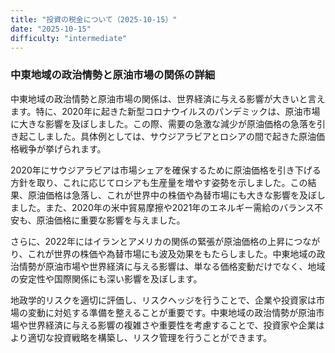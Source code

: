 ```yaml
---
title: "投資の税金について（2025-10-15）"
date: "2025-10-15"
difficulty: "intermediate"
---
```


### 中東地域の政治情勢と原油市場の関係の詳細

中東地域の政治情勢と原油市場の関係は、世界経済に与える影響が大きいと言えます。特に、2020年に起きた新型コロナウイルスのパンデミックは、原油市場に大きな影響を及ぼしました。この際、需要の急激な減少が原油価格の急落を引き起こしました。具体例としては、サウジアラビアとロシアの間で起きた原油価格戦争が挙げられます。

2020年にサウジアラビアは市場シェアを確保するために原油価格を引き下げる方針を取り、これに応じてロシアも生産量を増やす姿勢を示しました。この結果、原油価格は急落し、これが世界中の株価や為替市場にも大きな影響を及ぼしました。また、2020年の米中貿易摩擦や2021年のエネルギー需給のバランス不安も、原油価格に重要な影響を与えました。

さらに、2022年にはイランとアメリカの関係の緊張が原油価格の上昇につながり、これが世界の株価や為替市場にも波及効果をもたらしました。中東地域の政治情勢が原油市場や世界経済に与える影響は、単なる価格変動だけでなく、地域の安定性や国際関係にも深い影響を及ぼします。

地政学的リスクを適切に評価し、リスクヘッジを行うことで、企業や投資家は市場の変動に対処する準備を整えることが重要です。中東地域の政治情勢が原油市場や世界経済に与える影響の複雑さや重要性を考慮することで、投資家や企業はより適切な投資戦略を構築し、リスク管理を行うことができます。
